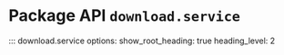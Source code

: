 # Package API `download.service`

::: download.service
    options:
      show_root_heading: true
      heading_level: 2
